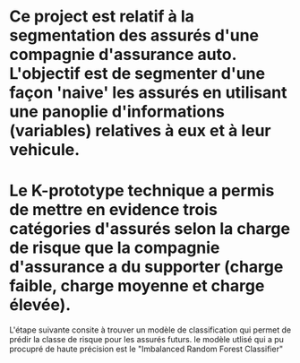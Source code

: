 # Ce project est relatif à la segmentation des assurés d'une compagnie d'assurance auto. L'objectif est de segmenter d'une façon 'naive' les assurés en utilisant une panoplie d'informations (variables) relatives à eux et à leur vehicule.
# Le K-prototype technique a permis de mettre en evidence trois catégories d'assurés selon la charge de risque que la compagnie d'assurance a du supporter (charge faible, charge moyenne et charge élevée).
L'étape suivante consite à trouver un modèle de classification qui permet de prédir la classe de risque pour les assurés futurs. le modèle utlisé qui a pu procupré de haute précision est le "Imbalanced Random Forest Classifier"



